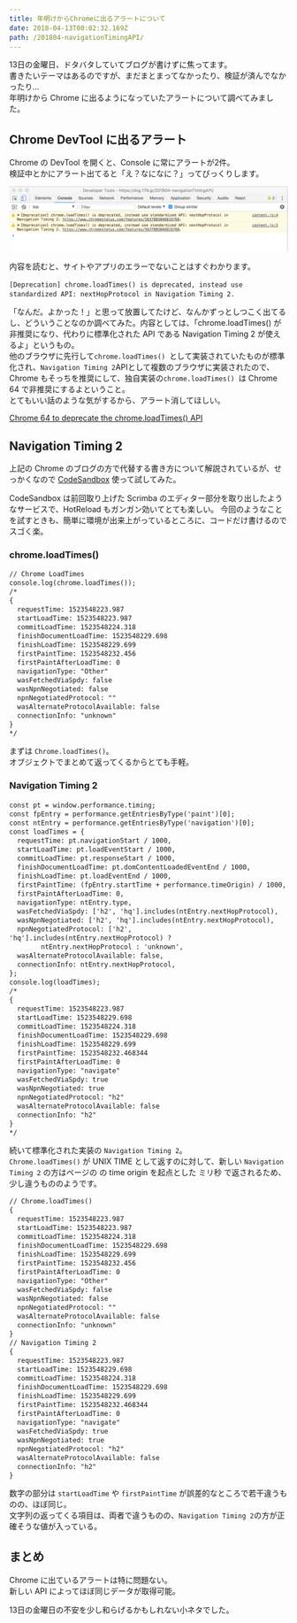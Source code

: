 ```yaml
---
title: 年明けからChromeに出るアラートについて
date: 2018-04-13T00:02:32.169Z
path: /201804-navigationTimingAPI/
---
```


13日の金曜日、ドタバタしていてブログが書けずに焦ってます。  
書きたいテーマはあるのですが、まだまとまってなかったり、検証が済んでなかったり...  
年明けから Chrome に出るようになっていたアラートについて調べてみました。  

## Chrome DevTool に出るアラート
Chrome の DevTool を開くと、Console に常にアラートが2件。  
検証中とかにアラート出てると「え？なになに？」ってびっくりします。 

![Alerts on Chrome DevTool](./chrome-dev2.jpg)

内容を読むと、サイトやアプリのエラーでないことはすぐわかります。

`[Deprecation] chrome.loadTimes() is deprecated, instead use standardized API: nextHopProtocol in Navigation Timing 2.`

「なんだ。よかった！」と思って放置してたけど、なんかずっとしつこく出てるし、どういうことなのか調べてみた。内容としては、「chrome.loadTimes() が非推奨になり、代わりに標準化された API である Navigation Timing 2 が使えるよ」というもの。  
他のブラウザに先行して`chrome.loadTimes() `として実装されていたものが標準化され、`Navigation Timing 2`APIとして複数のブラウザに実装されたので、Chrome もそっちを推奨にして、独自実装の`chrome.loadTimes() `は Chrome 64 で非推奨にするよということ。  
とてもいい話のような気がするから、アラート消してほしい。

<a href="https://developers.google.com/web/updates/2017/12/chrome-loadtimes-deprecated" target="_blank">Chrome 64 to deprecate 
the chrome.loadTimes() API</a>


## Navigation Timing 2
上記の Chrome のブログの方で代替する書き方について解説されているが、せっかくなので <a href="https://codesandbox.io/" target="_blank">CodeSandbox</a> 使って試してみた。 

CodeSandbox は前回取り上げた Scrimba のエディター部分を取り出したようなサービスで、HotReload もガンガン効いてとても楽しい。
今回のようなことを試すときも、簡単に環境が出来上がっているところに、コードだけ書けるのでスゴく楽。

### chrome.loadTimes()

```JS
// Chrome LoadTimes
console.log(chrome.loadTimes());
/*
{
  requestTime: 1523548223.987
  startLoadTime: 1523548223.987
  commitLoadTime: 1523548224.318
  finishDocumentLoadTime: 1523548229.698
  finishLoadTime: 1523548229.699
  firstPaintTime: 1523548232.456
  firstPaintAfterLoadTime: 0
  navigationType: "Other"
  wasFetchedViaSpdy: false
  wasNpnNegotiated: false
  npnNegotiatedProtocol: ""
  wasAlternateProtocolAvailable: false
  connectionInfo: "unknown"
}
*/
```

まずは `Chrome.loadTimes()`。  
オブジェクトでまとめて返ってくるからとても手軽。


### Navigation Timing 2

```JS
const pt = window.performance.timing;
const fpEntry = performance.getEntriesByType('paint')[0];
const ntEntry = performance.getEntriesByType('navigation')[0];
const loadTimes = {
  requestTime: pt.navigationStart / 1000,
  startLoadTime: pt.loadEventStart / 1000,
  commitLoadTime: pt.responseStart / 1000,
  finishDocumentLoadTime: pt.domContentLoadedEventEnd / 1000,
  finishLoadTime: pt.loadEventEnd / 1000,
  firstPaintTime: (fpEntry.startTime + performance.timeOrigin) / 1000,
  firstPaintAfterLoadTime: 0,
  navigationType: ntEntry.type,
  wasFetchedViaSpdy: ['h2', 'hq'].includes(ntEntry.nextHopProtocol),
  wasNpnNegotiated: ['h2', 'hq'].includes(ntEntry.nextHopProtocol),
  npnNegotiatedProtocol: ['h2', 'hq'].includes(ntEntry.nextHopProtocol) ?
        ntEntry.nextHopProtocol : 'unknown',
  wasAlternateProtocolAvailable: false,
  connectionInfo: ntEntry.nextHopProtocol,
};
console.log(loadTimes);
/*
{
  requestTime: 1523548223.987
  startLoadTime: 1523548229.698
  commitLoadTime: 1523548224.318
  finishDocumentLoadTime: 1523548229.698
  finishLoadTime: 1523548229.699
  firstPaintTime: 1523548232.468344
  firstPaintAfterLoadTime: 0
  navigationType: "navigate"
  wasFetchedViaSpdy: true
  wasNpnNegotiated: true
  npnNegotiatedProtocol: "h2"
  wasAlternateProtocolAvailable: false
  connectionInfo: "h2"
}
*/
```

続いて標準化された実装の `Navigation Timing 2`。  
`Chrome.loadTimes()` が UNIX TIME として返すのに対して、新しい `Navigation Timing 2` の方はページの の time origin を起点とした ミリ秒 で返されるため、少し違うもののようです。

```
// Chrome.loadTimes()
{
  requestTime: 1523548223.987
  startLoadTime: 1523548223.987
  commitLoadTime: 1523548224.318
  finishDocumentLoadTime: 1523548229.698
  finishLoadTime: 1523548229.699
  firstPaintTime: 1523548232.456
  firstPaintAfterLoadTime: 0
  navigationType: "Other"
  wasFetchedViaSpdy: false
  wasNpnNegotiated: false
  npnNegotiatedProtocol: ""
  wasAlternateProtocolAvailable: false
  connectionInfo: "unknown"
}
// Navigation Timing 2
{
  requestTime: 1523548223.987
  startLoadTime: 1523548229.698
  commitLoadTime: 1523548224.318
  finishDocumentLoadTime: 1523548229.698
  finishLoadTime: 1523548229.699
  firstPaintTime: 1523548232.468344
  firstPaintAfterLoadTime: 0
  navigationType: "navigate"
  wasFetchedViaSpdy: true
  wasNpnNegotiated: true
  npnNegotiatedProtocol: "h2"
  wasAlternateProtocolAvailable: false
  connectionInfo: "h2"
}
```

数字の部分は `startLoadTime` や `firstPaintTime` が誤差的なところで若干違うものの、ほぼ同じ。  
文字列の返ってくる項目は、両者で違うものの、`Navigation Timing 2`の方が正確そうな値が入っている。


## まとめ
Chrome に出ているアラートは特に問題ない。  
新しい API によってほぼ同じデータが取得可能。

13日の金曜日の不安を少し和らげるかもしれない小ネタでした。
